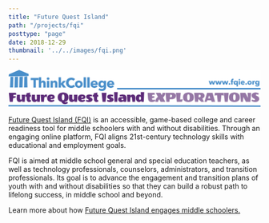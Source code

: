 ```yaml
---
title: "Future Quest Island"
path: "/projects/fqi"
posttype: "page"
date: 2018-12-29
thumbnail: '../../images/fqi.png'
---
```



![Future Quest Island](../../images/tc-fqi-long.png)

[Future Quest Island (FQI)](https://thinkcollege.net/about/what-is-think-college/future-quest-island) is an accessible, game-based college and career readiness tool for middle schoolers with and without disabilities. Through an engaging online platform, FQI aligns 21st-century technology skills with educational and employment goals.

FQI is aimed at middle school general and special education teachers, as well as technology professionals, counselors, administrators, and transition professionals. Its goal is to advance the engagement and transition plans of youth with and without disabilities so that they can build a robust path to lifelong success, in middle school and beyond.

Learn more about how [Future Quest Island engages middle schoolers.](https://thinkcollege.net/about/what-is-think-college/future-quest-island)
